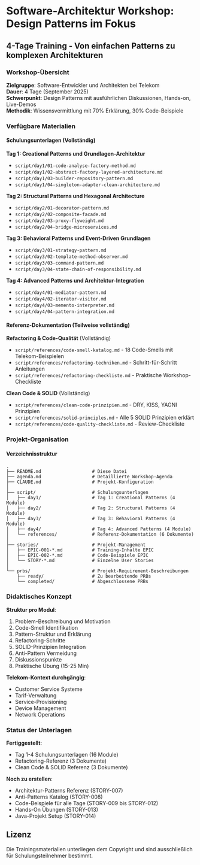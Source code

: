# Software-Architektur Workshop: Design Patterns im Fokus

## 4-Tage Training - Von einfachen Patterns zu komplexen Architekturen

### Workshop-Übersicht

**Zielgruppe**: Software-Entwickler und Architekten bei Telekom  
**Dauer**: 4 Tage (September 2025)  
**Schwerpunkt**: Design Patterns mit ausführlichen Diskussionen, Hands-on, Live-Demos  
**Methodik**: Wissensvermittlung mit 70% Erklärung, 30% Code-Beispiele

### Verfügbare Materialien

#### Schulungsunterlagen (Vollständig)

**Tag 1: Creational Patterns und Grundlagen-Architektur**
- `script/day1/01-code-analyse-factory-method.md`
- `script/day1/02-abstract-factory-layered-architecture.md`
- `script/day1/03-builder-repository-pattern.md`
- `script/day1/04-singleton-adapter-clean-architecture.md`

**Tag 2: Structural Patterns und Hexagonal Architecture**
- `script/day2/01-decorator-pattern.md`
- `script/day2/02-composite-facade.md`
- `script/day2/03-proxy-flyweight.md`
- `script/day2/04-bridge-microservices.md`

**Tag 3: Behavioral Patterns und Event-Driven Grundlagen**
- `script/day3/01-strategy-pattern.md`
- `script/day3/02-template-method-observer.md`
- `script/day3/03-command-pattern.md`
- `script/day3/04-state-chain-of-responsibility.md`

**Tag 4: Advanced Patterns und Architektur-Integration**
- `script/day4/01-mediator-pattern.md`
- `script/day4/02-iterator-visitor.md`
- `script/day4/03-memento-interpreter.md`
- `script/day4/04-pattern-integration.md`

#### Referenz-Dokumentation (Teilweise vollständig)

**Refactoring & Code-Qualität** (Vollständig)
- `script/references/code-smell-katalog.md` - 18 Code-Smells mit Telekom-Beispielen
- `script/references/refactoring-techniken.md` - Schritt-für-Schritt Anleitungen
- `script/references/refactoring-checkliste.md` - Praktische Workshop-Checkliste

**Clean Code & SOLID** (Vollständig)
- `script/references/clean-code-prinzipien.md` - DRY, KISS, YAGNI Prinzipien
- `script/references/solid-principles.md` - Alle 5 SOLID Prinzipien erklärt
- `script/references/code-quality-checkliste.md` - Review-Checkliste

### Projekt-Organisation

#### Verzeichnisstruktur

```
.
├── README.md                   # Diese Datei
├── agenda.md                   # Detaillierte Workshop-Agenda
├── CLAUDE.md                   # Projekt-Konfiguration
│
├── script/                     # Schulungsunterlagen
│   ├── day1/                   # Tag 1: Creational Patterns (4 Module)
│   ├── day2/                   # Tag 2: Structural Patterns (4 Module)
│   ├── day3/                   # Tag 3: Behavioral Patterns (4 Module)
│   ├── day4/                   # Tag 4: Advanced Patterns (4 Module)
│   └── references/             # Referenz-Dokumentation (6 Dokumente)
│
├── stories/                    # Projekt-Management
│   ├── EPIC-001-*.md           # Training-Inhalte EPIC
│   ├── EPIC-002-*.md           # Code-Beispiele EPIC
│   └── STORY-*.md              # Einzelne User Stories
│
└── prbs/                       # Projekt-Requirement-Beschreibungen
    ├── ready/                  # Zu bearbeitende PRBs
    └── completed/              # Abgeschlossene PRBs
```

### Didaktisches Konzept

**Struktur pro Modul**:
1. Problem-Beschreibung und Motivation
2. Code-Smell Identifikation
3. Pattern-Struktur und Erklärung
4. Refactoring-Schritte
5. SOLID-Prinzipien Integration
6. Anti-Pattern Vermeidung
7. Diskussionspunkte
8. Praktische Übung (15-25 Min)

**Telekom-Kontext durchgängig**:
- Customer Service Systeme
- Tarif-Verwaltung
- Service-Provisioning
- Device Management
- Network Operations

### Status der Unterlagen

**Fertiggestellt**:
- Tag 1-4 Schulungsunterlagen (16 Module)
- Refactoring-Referenz (3 Dokumente)
- Clean Code & SOLID Referenz (3 Dokumente)

**Noch zu erstellen**:
- Architektur-Patterns Referenz (STORY-007)
- Anti-Patterns Katalog (STORY-008)
- Code-Beispiele für alle Tage (STORY-009 bis STORY-012)
- Hands-On Übungen (STORY-013)
- Java-Projekt Setup (STORY-014)

## Lizenz

Die Trainingsmaterialien unterliegen dem Copyright und sind ausschließlich für Schulungsteilnehmer bestimmt.